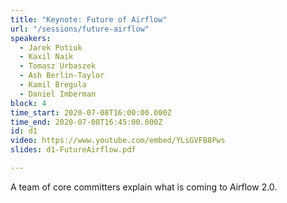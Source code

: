 ```yaml
---
title: "Keynote: Future of Airflow"
url: "/sessions/future-airflow"
speakers:
  - Jarek Potiuk
  - Kaxil Naik
  - Tomasz Urbaszek
  - Ash Berlin-Taylor
  - Kamil Bregula
  - Daniel Imberman
block: 4
time_start: 2020-07-08T16:00:00.000Z
time_end: 2020-07-08T16:45:00.000Z
id: d1
video: https://www.youtube.com/embed/YLsGVFB8Pws
slides: d1-FutureAirflow.pdf

---
```


A team of core committers explain what is coming to Airflow 2.0.